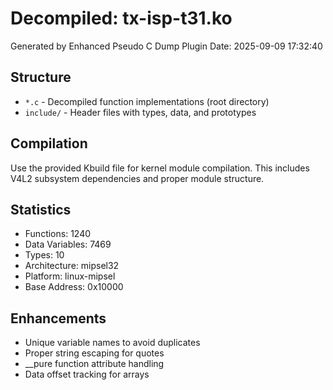 # Decompiled: tx-isp-t31.ko

Generated by Enhanced Pseudo C Dump Plugin
Date: 2025-09-09 17:32:40

## Structure

- `*.c` - Decompiled function implementations (root directory)
- `include/` - Header files with types, data, and prototypes

## Compilation

Use the provided Kbuild file for kernel module compilation.
This includes V4L2 subsystem dependencies and proper module structure.

## Statistics

- Functions: 1240
- Data Variables: 7469
- Types: 10
- Architecture: mipsel32
- Platform: linux-mipsel
- Base Address: 0x10000

## Enhancements

- Unique variable names to avoid duplicates
- Proper string escaping for quotes
- __pure function attribute handling
- Data offset tracking for arrays
